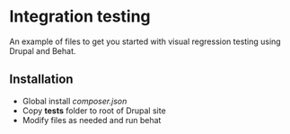 # Integration testing
An example of files to get you started with visual regression testing using Drupal and Behat.

## Installation
 * Global install *composer.json*
 * Copy **tests** folder to root of Drupal site
 * Modify files as needed and run behat 

